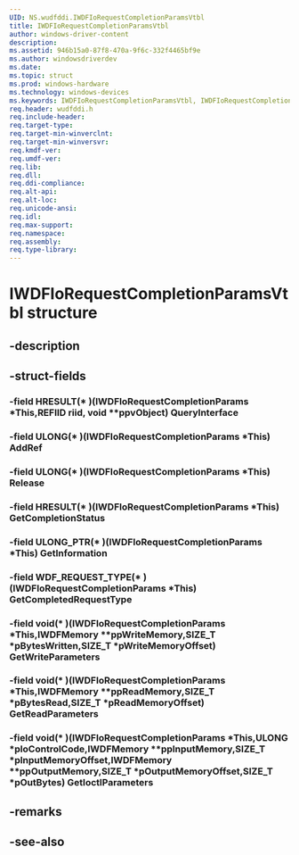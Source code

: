 ```yaml
---
UID: NS.wudfddi.IWDFIoRequestCompletionParamsVtbl
title: IWDFIoRequestCompletionParamsVtbl
author: windows-driver-content
description: 
ms.assetid: 946b15a0-87f8-470a-9f6c-332f4465bf9e
ms.author: windowsdriverdev
ms.date: 
ms.topic: struct
ms.prod: windows-hardware
ms.technology: windows-devices
ms.keywords: IWDFIoRequestCompletionParamsVtbl, IWDFIoRequestCompletionParamsVtbl
req.header: wudfddi.h
req.include-header:
req.target-type:
req.target-min-winverclnt:
req.target-min-winversvr:
req.kmdf-ver:
req.umdf-ver:
req.lib:
req.dll:
req.ddi-compliance:
req.alt-api:
req.alt-loc:
req.unicode-ansi:
req.idl:
req.max-support:
req.namespace:
req.assembly:
req.type-library:
---
```


# IWDFIoRequestCompletionParamsVtbl structure

## -description



## -struct-fields

### -field HRESULT(* )(IWDFIoRequestCompletionParams *This,REFIID riid, void **ppvObject) QueryInterface			
 	
### -field ULONG(* )(IWDFIoRequestCompletionParams *This) AddRef			
 	
### -field ULONG(* )(IWDFIoRequestCompletionParams *This) Release			
 	
### -field HRESULT(* )(IWDFIoRequestCompletionParams *This) GetCompletionStatus			
 	
### -field ULONG_PTR(* )(IWDFIoRequestCompletionParams *This) GetInformation			
 	
### -field WDF_REQUEST_TYPE(* )(IWDFIoRequestCompletionParams *This) GetCompletedRequestType			
 	
### -field void(* )(IWDFIoRequestCompletionParams *This,IWDFMemory **ppWriteMemory,SIZE_T *pBytesWritten,SIZE_T *pWriteMemoryOffset) GetWriteParameters			
 	
### -field void(* )(IWDFIoRequestCompletionParams *This,IWDFMemory **ppReadMemory,SIZE_T *pBytesRead,SIZE_T *pReadMemoryOffset) GetReadParameters			
 	
### -field void(* )(IWDFIoRequestCompletionParams *This,ULONG *pIoControlCode,IWDFMemory **ppInputMemory,SIZE_T *pInputMemoryOffset,IWDFMemory **ppOutputMemory,SIZE_T *pOutputMemoryOffset,SIZE_T *pOutBytes) GetIoctlParameters			
 	
## -remarks

## -see-also